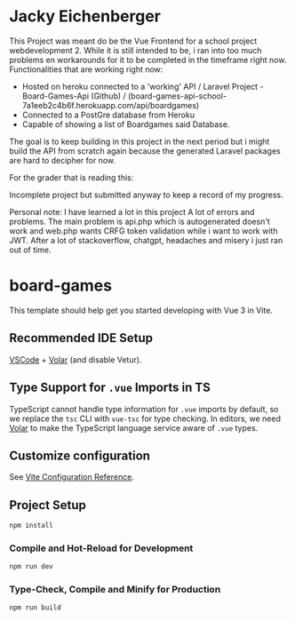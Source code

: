
# Jacky Eichenberger

This Project was meant do be the Vue Frontend for a school project webdevelopment 2. While it is still intended to be, i ran into too much problems en workarounds for it to be completed in the timeframe right now.
Functionalities that are working right now:

- Hosted on heroku connected to a 'working' API / Laravel Project - Board-Games-Api (Github) / (board-games-api-school-7a1eeb2c4b6f.herokuapp.com/api/boardgames)
- Connected to a PostGre database from Heroku
- Capable of showing a list of Boardgames said Database.

The goal is to keep building in this project in the next period but i might build the API from scratch again because the generated Laravel packages are hard to decipher for now.

For the grader that is reading this:

Incomplete project but submitted anyway to keep a record of my progress.

Personal note: I have learned a lot in this project A lot of errors and problems. The main problem is api.php which is autogenerated doesn't work and web.php wants CRFG token validation while i want to work with JWT. After a lot of stackoverflow, chatgpt, headaches and misery i just ran out of time.

# board-games

This template should help get you started developing with Vue 3 in Vite.

## Recommended IDE Setup

[VSCode](https://code.visualstudio.com/) + [Volar](https://marketplace.visualstudio.com/items?itemName=Vue.volar) (and disable Vetur).

## Type Support for `.vue` Imports in TS

TypeScript cannot handle type information for `.vue` imports by default, so we replace the `tsc` CLI with `vue-tsc` for type checking. In editors, we need [Volar](https://marketplace.visualstudio.com/items?itemName=Vue.volar) to make the TypeScript language service aware of `.vue` types.

## Customize configuration

See [Vite Configuration Reference](https://vitejs.dev/config/).

## Project Setup

```sh
npm install
```

### Compile and Hot-Reload for Development

```sh
npm run dev
```

### Type-Check, Compile and Minify for Production

```sh
npm run build
```
